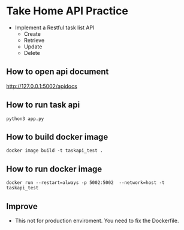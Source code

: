 # Take Home API Practice
- Implement a Restful task list API
  - Create
  - Retrieve
  - Update
  - Delete
  
## How to open api document

http://127.0.0.1:5002/apidocs

## How to run task api
```
python3 app.py

```
## How to build docker image

```
docker image build -t taskapi_test .

```
 
## How to run docker image

```
docker run --restart=always -p 5002:5002  --network=host -t taskapi_test

```

## Improve
- This not for production enviroment. You need to fix the Dockerfile. 

